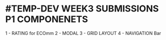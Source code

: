 # #TEMP-DEV WEEK3 SUBMISSIONS P1 COMPONENETS
1 - RATING for ECOmm 
2 - MODAL 
3 - GRID LAYOUT 
4 - NAVIGATION Bar
